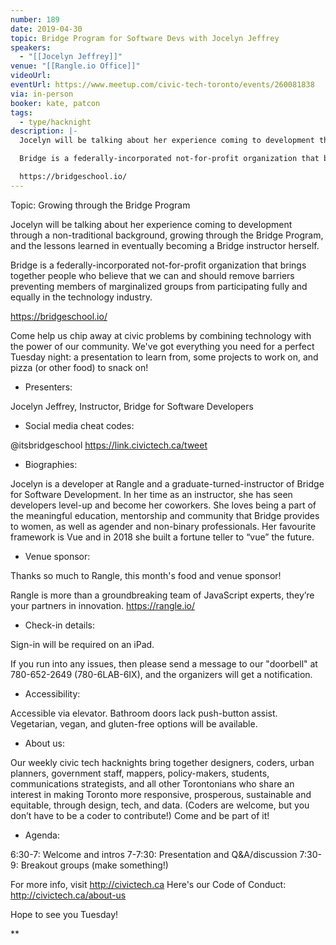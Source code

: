 ```yaml
---
number: 189
date: 2019-04-30
topic: Bridge Program for Software Devs with Jocelyn Jeffrey
speakers:
  - "[[Jocelyn Jeffrey]]"
venue: "[[Rangle.io Office]]"
videoUrl: 
eventUrl: https://www.meetup.com/civic-tech-toronto/events/260081838
via: in-person
booker: kate, patcon
tags:
  - type/hacknight
description: |-
  Jocelyn will be talking about her experience coming to development through a non-traditional background, growing through the Bridge Program, and the lessons learned in eventually becoming a Bridge instructor herself.

  Bridge is a federally-incorporated not-for-profit organization that brings together people who believe that we can and should remove barriers preventing members of marginalized groups from participating fully and equally in the technology industry.

  https://bridgeschool.io/
---
```

Topic: Growing through the Bridge Program

Jocelyn will be talking about her experience coming to development through a non-traditional background, growing through the Bridge Program, and the lessons learned in eventually becoming a Bridge instructor herself.

Bridge is a federally-incorporated not-for-profit organization that brings together people who believe that we can and should remove barriers preventing members of marginalized groups from participating fully and equally in the technology industry.

https://bridgeschool.io/

Come help us chip away at civic problems by combining technology with the power of our community. We've got everything you need for a perfect Tuesday night: a presentation to learn from, some projects to work on, and pizza (or other food) to snack on!

+ Presenters:

Jocelyn Jeffrey, Instructor, Bridge for Software Developers

+ Social media cheat codes:

@itsbridgeschool
https://link.civictech.ca/tweet

+ Biographies:

Jocelyn is a developer at Rangle and a graduate-turned-instructor of Bridge for Software Development. In her time as an instructor, she has seen developers level-up and become her coworkers. She loves being a part of the meaningful education, mentorship and community that Bridge provides to women, as well as agender and non-binary professionals. Her favourite framework is Vue and in 2018 she built a fortune teller to “vue” the future.

+ Venue sponsor:

Thanks so much to Rangle, this month's food and venue sponsor!

Rangle is more than a groundbreaking team of JavaScript experts, they’re your partners in innovation. https://rangle.io/

+ Check-in details:

Sign-in will be required on an iPad.

If you run into any issues, then please send a message to our "doorbell" at 780-652-2649 (780-6LAB-6IX), and the organizers will get a notification.

+ Accessibility:

Accessible via elevator. Bathroom doors lack push-button assist. Vegetarian, vegan, and gluten-free options will be available.

+ About us:

Our weekly civic tech hacknights bring together designers, coders, urban planners, government staff, mappers, policy-makers, students, communications strategists, and all other Torontonians who share an interest in making Toronto more responsive, prosperous, sustainable and equitable, through design, tech, and data. (Coders are welcome, but you don’t have to be a coder to contribute!) Come and be part of it!

+ Agenda:

6:30-7: Welcome and intros
7-7:30: Presentation and Q&A/discussion
7:30-9: Breakout groups (make something!)

For more info, visit http://civictech.ca
Here's our Code of Conduct: http://civictech.ca/about-us

Hope to see you Tuesday!

**